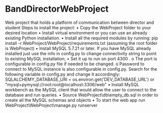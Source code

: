 # BandDirectorWebProject
Web project that holds a platform of communication between director and student
Steps to install the project:
•	Copy the WebProject folder to your desired location
•	Install virtual environment or you can use an already existing Python installation.
•	Install all the required modules by running: 
pip install -r WebProject/WebProject/requirements.txt  (assuming the root folder is WebProject)
•	Install MySQL 5.7.21 or later. If you have MySQL already installed just use the info in config.py to change connectivity string to point to existing MySQL installation,
•	Set it up to run on port 4300 . 
o	The port is configurable in config.py file if needed to be changed. 
o	Password to connect to MySQL instance is also configurable in config.py. Search for the following variable in config.py and change it accordingly:
SQLALCHEMY_DATABASE_URI = os.environ.get('DEV_DATABASE_URL') or \
"mysql+pymysql://root:root@localhost:3306/web"
•	Install MySQL workbench as the MySQL client that would allow the user to connect to the database and run queries.
•	Source WebProject\db\empty_db.sql in order to create all the MySQL schemas and objects 
•	To start the web app run  <PATH>WebProject\WebProject\manage.py runserver 


